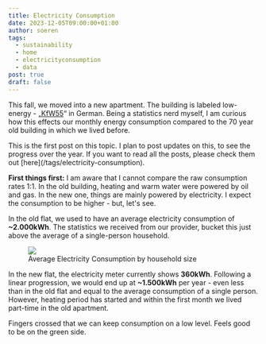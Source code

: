 ```yaml
---
title: Electricity Consumption
date: 2023-12-05T09:00:00+01:00
author: soeren
tags:
  - sustainability
  - home
  - electricityconsumption
  - data
post: true
draft: false
---
```


This fall, we moved into a new apartment. The building is labeled low-energy - „[KfW55](https://de.wikipedia.org/wiki/Effizienzhaus)“ in German. Being a statistics nerd myself, I am curious how this effects our monthly energy consumption compared to the 70 year old building in which we lived before. 

<p class="notice">
This is the first post on this topic. I plan to post updates on this, to see the progress over the year. If you want to read all the posts, please check them out [here](/tags/electricity-consumption).
</p>

**First things first:** I am aware that I cannot compare the raw consumption rates 1:1. In the old building, heating and warm water were powered by oil and gas. In the new one, things are mainly powered by electricity. I expect the consumption to be higher - but, let's see. 

In the old flat, we used to have an average electricity consumption of **~2.000kWh**. The statistics we received from our provider, bucket this just above the average of a single-person household.

<figure>
    <img src="https://onedrive.live.com/embed?resid=273EB2087BC33FC5%215179&authkey=%21AHMHj2ZIF-wJHyk&width=660">
    <figcaption>Average Electricity Consumption by household size</figcaption>
</figure>


In the new flat, the electricity meter currently shows **360kWh**. Following a linear progression, we would end up at **~1.500kWh** per year - even less than in the old flat and equal to the average consumption of a single person. However, heating period has started and within the first month we lived part-time in the old apartment.

Fingers crossed that we can keep consumption on a low level. Feels good to be on the green side. 

